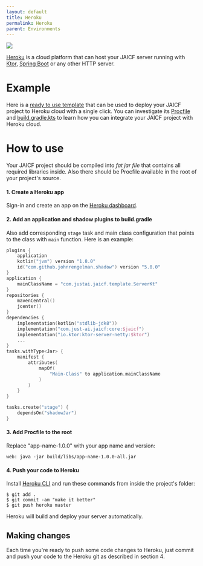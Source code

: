 ```yaml
---
layout: default
title: Heroku
permalink: Heroku
parent: Environments
---
```


![](/assets/images/env/heroku.png)

[Heroku](https://heroku.com) is a cloud platform that can host your JAICF server running with [Ktor](Ktor), [Spring Boot](Spring-Boot) or any other HTTP server.

# Example

Here is a [ready to use template](https://github.com/just-ai/jaicf-template) that can be used to deploy your JAICF project to Heroku cloud with a single click.
You can investigate its [Procfile](https://github.com/just-ai/jaicf-template/blob/master/Procfile) and [build.gradle.kts](https://github.com/just-ai/jaicf-template/blob/master/build.gradle.kts) to learn how you can integrate your JAICF project with Heroku cloud.

# How to use

Your JAICF project should be compiled into _fat jar file_ that contains all required libraries inside.
Also there should be Procfile available in the root of your project's source.

#### 1. Create a Heroku app

Sign-in and create an app on the [Heroku dashboard](https://dashboard.heroku.com/apps).

#### 2. Add an application and shadow plugins to build.gradle

Also add corresponding `stage` task and main class configuration that points to the class with `main` function.
Here is an example:

```kotlin
plugins {
    application
    kotlin("jvm") version "1.8.0"
    id("com.github.johnrengelman.shadow") version "5.0.0"
}
application {
    mainClassName = "com.justai.jaicf.template.ServerKt"
}
repositories {
    mavenCentral()
    jcenter()
}
dependencies {
    implementation(kotlin("stdlib-jdk8"))
    implementation("com.just-ai.jaicf:core:$jaicf")
    implementation("io.ktor:ktor-server-netty:$ktor")
    ...
}
tasks.withType<Jar> {
    manifest {
        attributes(
            mapOf(
                "Main-Class" to application.mainClassName
            )
        )
    }
}

tasks.create("stage") {
    dependsOn("shadowJar")
}
```

#### 3. Add Procfile to the root

Replace "app-name-1.0.0" with your app name and version:

```
web: java -jar build/libs/app-name-1.0.0-all.jar
```

#### 4. Push your code to Heroku

Install [Heroku CLI](https://devcenter.heroku.com/articles/heroku-cli) and run these commands from inside the project's folder:

```
$ git add .
$ git commit -am "make it better"
$ git push heroku master
```

Heroku will build and deploy your server automatically.

## Making changes

Each time you're ready to push some code changes to Heroku, just commit and push your code to the Heroku git as described in section 4.
